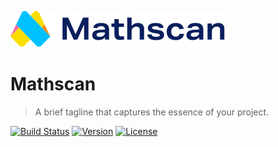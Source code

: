 ![Mathscan](src/images/accueil-images/logo.png)

# Mathscan

> A brief tagline that captures the essence of your project.

[![Build Status](https://img.shields.io/badge/build-passing-brightgreen.svg)](Your-Build-Link) [![Version](https://img.shields.io/badge/version-1.0.0-blue.svg)](Your-Project-Link) [![License](https://img.shields.io/badge/license-MIT-green.svg)](Your-License-Link)